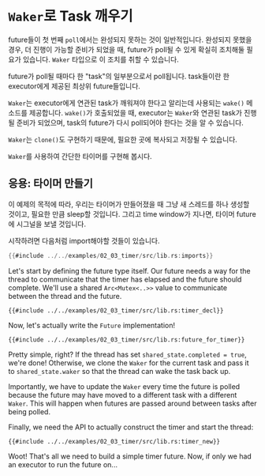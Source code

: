 # `Waker`로 Task 깨우기

future들이 첫 번째 `poll`에서는 완성되지 못하는 것이 일반적입니다. 완성되지
못했을 경우, 더 진행이 가능할 준비가 되었을 때, future가 poll될 수 있게 확실히
조치해둘 필요가 있습니다. `Waker` 타입으로 이 조치를 취할 수 있습니다.

future가 poll될 때마다 한 "task"의 일부분으로서 poll됩니다. task들이란 한 executor에게
제공된 최상위 future들입니다.

`Waker`는 executor에게 연관된 task가 깨워져야 한다고 알리는데 사용되는 `wake()`
메소드를 제공합니다. `wake()`가 호출되었을 때, executor는 `Waker`와 연관된
task가 진행될 준비가 되었으며, task의 future가 다시 poll되어야 한다는 것을 알 수 있습니다.

`Waker`는 `clone()`도 구현하기 때문에, 필요한 곳에 복사되고 저장될 수 있습니다.

`Waker`를 사용하여 간단한 타이머를 구현해 봅시다.

## 응용: 타이머 만들기

이 예제의 목적에 따라, 우리는 타이머가 만들어졌을 때 그냥 새 스레드를 하나
생성할 것이고, 필요한 만큼 sleep할 것입니다. 그리고 time window가 지나면,
타이머 future에 시그널을 보낼 것입니다.

시작하려면 다음처럼 import해야할 것들이 있습니다.

```rust
{{#include ../../examples/02_03_timer/src/lib.rs:imports}}
```

Let's start by defining the future type itself. Our future needs a way for the
thread to communicate that the timer has elapsed and the future should complete.
We'll use a shared `Arc<Mutex<..>>` value to communicate between the thread and
the future.

```rust,ignore
{{#include ../../examples/02_03_timer/src/lib.rs:timer_decl}}
```

Now, let's actually write the `Future` implementation!

```rust,ignore
{{#include ../../examples/02_03_timer/src/lib.rs:future_for_timer}}
```

Pretty simple, right? If the thread has set `shared_state.completed = true`,
we're done! Otherwise, we clone the `Waker` for the current task and pass it to
`shared_state.waker` so that the thread can wake the task back up.

Importantly, we have to update the `Waker` every time the future is polled
because the future may have moved to a different task with a different
`Waker`. This will happen when futures are passed around between tasks after
being polled.

Finally, we need the API to actually construct the timer and start the thread:

```rust,ignore
{{#include ../../examples/02_03_timer/src/lib.rs:timer_new}}
```

Woot! That's all we need to build a simple timer future. Now, if only we had
an executor to run the future on...

